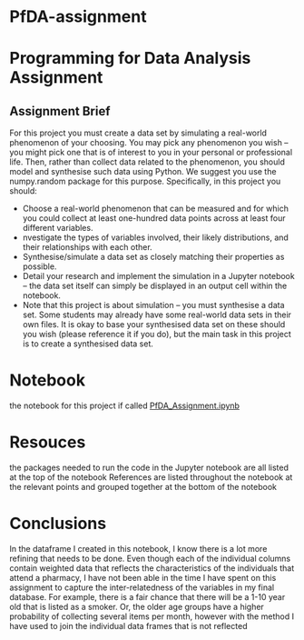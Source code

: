 # PfDA-assignment
# Programming for Data Analysis Assignment

## Assignment Brief
For this project you must create a data set by simulating a real-world phenomenon of your choosing. You may pick any phenomenon you wish – you might pick one that is of interest to you in your personal or professional life. Then, rather than collect data related to the phenomenon, you should model and synthesise such data using Python. We suggest you use the numpy.random package for this purpose. Specifically, in this project you should:

* Choose a real-world phenomenon that can be measured and for which you could collect at least one-hundred data points across at least four different variables.
* nvestigate the types of variables involved, their likely distributions, and their relationships with each other.
* Synthesise/simulate a data set as closely matching their properties as possible.
* Detail your research and implement the simulation in a Jupyter notebook – the data set itself can simply be displayed in an output cell within the notebook.
* Note that this project is about simulation – you must synthesise a data set. Some students may already have some real-world data sets in their own files. It is okay to base your synthesised data set on these should you wish (please reference it if you do), but the main task in this project is to create a synthesised data set.

# Notebook
the notebook for this project if called [PfDA_Assignment.ipynb](http://localhost:8888/notebooks/PfDA_Assignment.ipynb)


# Resouces
the packages needed to run the code in the Jupyter notebook are all listed at the top of the notebook
References are listed throughout the notebook at the relevant points and grouped together at the bottom of the notebook

# Conclusions
In the dataframe I created in this notebook, I know there is a lot more refining that needs to be done. Even though each of the individual columns contain weighted data that reflects the characteristics of the individuals that attend a pharmacy, I have not been able in the time I have spent on this assignment to capture the inter-relatedness of the variables in my final database. For example, there is a fair chance that there will be a 1-10 year old that is listed as a smoker. Or, the older age groups have a higher probability of collecting several items per month, however with the method I have used to join the individual data frames that is not reflected 